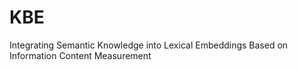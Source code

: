 # KBE
Integrating Semantic Knowledge into Lexical Embeddings Based on Information Content Measurement
